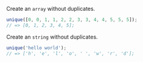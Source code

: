 Create an `array` without duplicates.

```js
unique([0, 0, 1, 1, 2, 2, 3, 3, 4, 4, 5, 5, 5]);
// => [0, 1, 2, 3, 4, 5];
```

Create an `string` without duplicates.

```js
unique('hello world');
// => ['h', 'e', 'l', 'o', ' ', 'w', 'r', 'd'];
```
